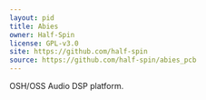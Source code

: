 ```yaml
---
layout: pid
title: Abies
owner: Half-Spin
license: GPL-v3.0
site: https://github.com/half-spin
source: https://github.com/half-spin/abies_pcb
---
```

OSH/OSS Audio DSP platform. 
